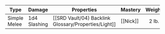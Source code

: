 | Type         | Damage       | Properties | Mastery  | Weight | Cost |
| ------------ | ------------ | ---------- | -------- | :----: | :--: |
| Simple Melee | 1d4 Slashing | [[SRD Vault/04) Backlink Glossary/Properties/Light]]  | [[Nick]] | 2 lb.  | 1 GP |